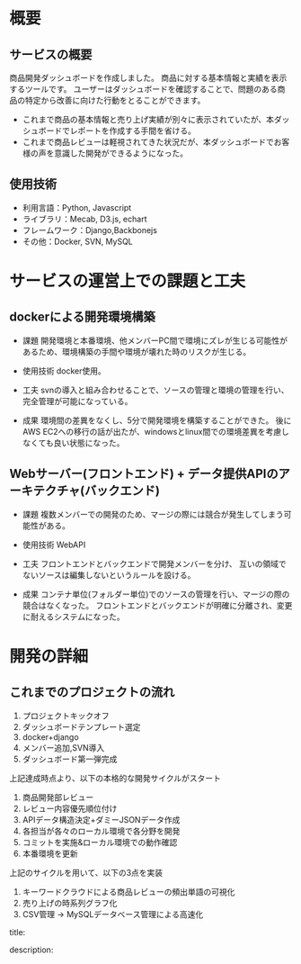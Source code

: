 


# 概要

## サービスの概要

商品開発ダッシュボードを作成しました。
商品に対する基本情報と実績を表示するツールです。
ユーザーはダッシュボードを確認することで、問題のある商品の特定から改善に向けた行動をとることができます。
- これまで商品の基本情報と売り上げ実績が別々に表示されていたが、本ダッシュボードでレポートを作成する手間を省ける。
- これまで商品レビューは軽視されてきた状況だが、本ダッシュボードでお客様の声を意識した開発ができるようになった。

## 使用技術

- 利用言語：Python, Javascript
- ライブラリ：Mecab, D3.js, echart
- フレームワーク：Django,Backbonejs
- その他：Docker, SVN, MySQL



# サービスの運営上での課題と工夫

## dockerによる開発環境構築

- 課題
開発環境と本番環境、他メンバーPC間で環境にズレが生じる可能性があるため、環境構築の手間や環境が壊れた時のリスクが生じる。

- 使用技術
docker使用。

- 工夫
svnの導入と組み合わせることで、ソースの管理と環境の管理を行い、完全管理が可能になっている。

- 成果
環境間の差異をなくし、5分で開発環境を構築することができた。
後にAWS EC2への移行の話が出たが、windowsとlinux間での環境差異を考慮しなくても良い状態になった。



## Webサーバー(フロントエンド) + データ提供APIのアーキテクチャ(バックエンド)

- 課題
複数メンバーでの開発のため、マージの際には競合が発生してしまう可能性がある。

- 使用技術
WebAPI

- 工夫
フロントエンドとバックエンドで開発メンバーを分け、
互いの領域でないソースは編集しないというルールを設ける。

- 成果
コンテナ単位(フォルダー単位)でのソースの管理を行い、マージの際の競合はなくなった。
フロントエンドとバックエンドが明確に分離され、変更に耐えるシステムになった。


# 開発の詳細

## これまでのプロジェクトの流れ

1. プロジェクトキックオフ
2. ダッシュボードテンプレート選定
3. docker+django
4. メンバー追加,SVN導入
5. ダッシュボード第一弾完成

上記達成時点より、以下の本格的な開発サイクルがスタート

1. 商品開発部レビュー
2. レビュー内容優先順位付け
3. APIデータ構造決定+ダミーJSONデータ作成
4. 各担当が各々のローカル環境で各分野を開発
5. コミットを実施&ローカル環境での動作確認
6. 本番環境を更新

上記のサイクルを用いて、以下の3点を実装
1. キーワードクラウドによる商品レビューの頻出単語の可視化
2. 売り上げの時系列グラフ化
3. CSV管理 → MySQLデータベース管理による高速化















title:

description:


